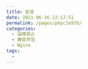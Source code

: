 ```yaml
---
title: 前言
date: 2021-06-16 22:17:51
permalink: /pages/phpc1e97b/
categories:
  - 运维观止
  - 兼容并包
  - Nginx
tags:
  - 
---
```

